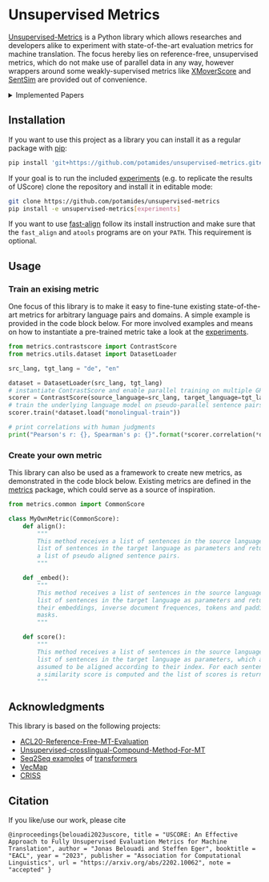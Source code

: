 # Unsupervised Metrics
[Unsupervised-Metrics](https://github.com/potamides/unsupervised-metrics) is a
Python library which allows researches and developers alike to experiment with
state-of-the-art evaluation metrics for machine translation. The focus hereby
lies on reference-free, unsupervised metrics, which do not make use of parallel
data in any way, however wrappers around some weakly-supervised metrics like
[XMoverScore](https://aclanthology.org/2020.acl-main.151) and
[SentSim](https://aclanthology.org/2021.naacl-main.252) are provided out of
convenience.

<details><summary>Implemented Papers</summary><p>

  * [UScore: An Effective Approach to Fully Unsupervised Evaluation Metrics for Machine Translation](https://arxiv.org/abs/2202.10062)
  <!-- * Self-Learning for Unsupervised Evaluation Metrics -->
  * [On the Limitations of Cross-lingual Encoders as Exposed by Reference-Free Machine Translation Evaluation](https://aclanthology.org/2020.acl-main.151)
  * [SentSim: Crosslingual Semantic Evaluation of Machine Translation](https://aclanthology.org/2021.naacl-main.252)
</p></details>

## Installation
If you want to use this project as a library you can install it as a regular
package with [pip](https://pip.pypa.io/en/stable):
```sh
pip install 'git+https://github.com/potamides/unsupervised-metrics.git#egg=metrics'
```
If your goal is to run the included [experiments](experiments) (e.g. to
replicate the results of UScore) clone the repository and install it in
editable mode:
 ```sh
 git clone https://github.com/potamides/unsupervised-metrics
 pip install -e unsupervised-metrics[experiments]
 ```
If you want to use [fast-align](https://github.com/clab/fast_align) follow its
install instruction and make sure that the `fast_align` and `atools` programs
are on your `PATH`. This requirement is optional.

## Usage

### Train an exising metric
One focus of this library is to make it easy to fine-tune existing
state-of-the-art metrics for arbitrary language pairs and domains.
A simple example is provided in the code block below. For more involved
examples and means on how to instantiate a pre-trained metric take a look at
the [experiments](experiments).

```python
from metrics.contrastscore import ContrastScore
from metrics.utils.dataset import DatasetLoader

src_lang, tgt_lang = "de", "en"

dataset = DatasetLoader(src_lang, tgt_lang)
# instantiate ContrastScore and enable parallel training on multiple GPUs
scorer = ContrastScore(source_language=src_lang, target_language=tgt_lang, parallelize=True)
# train the underlying language model on pseudo-parallel sentence pairs
scorer.train(*dataset.load("monolingual-train"))

# print correlations with human judgments
print("Pearson's r: {}, Spearman's ρ: {}".format(*scorer.correlation(*dataset.load("scored"))))
```

### Create your own metric
This library can also be used as a framework to create new metrics, as
demonstrated in the code block below. Existing metrics are defined in the
[metrics](metrics) package, which could serve as a source of inspiration.

```python
from metrics.common import CommonScore

class MyOwnMetric(CommonScore):
    def align():
        """
        This method receives a list of sentences in the source language and a
        list of sentences in the target language as parameters and returns
        a list of pseudo aligned sentence pairs.
        """

    def _embed():
        """
        This method receives a list of sentences in the source language and a
        list of sentences in the target language as parameters and returns
        their embeddings, inverse document frequences, tokens and padding
        masks.
        """

    def score():
        """
        This method receives a list of sentences in the source language and a
        list of sentences in the target language as parameters, which are
        assumed to be aligned according to their index. For each sentence pair
        a similarity score is computed and the list of scores is returned.
        """
```

## Acknowledgments
This library is based on the following projects:
* [ACL20-Reference-Free-MT-Evaluation](https://github.com/AIPHES/ACL20-Reference-Free-MT-Evaluation)
* [Unsupervised-crosslingual-Compound-Method-For-MT](https://github.com/Rain9876/Unsupervised-crosslingual-Compound-Method-For-MT)
* [Seq2Seq examples](https://github.com/huggingface/transformers/tree/v4.5.1/examples/seq2seq) of [transformers](https://github.com/huggingface/transformers)
* [VecMap](https://github.com/artetxem/vecmap)
* [CRISS](https://github.com/pytorch/fairseq/tree/master/examples/criss)

## Citation
If you like/use our work, please cite

``
@inproceedings{belouadi2023uscore,
    title = "USCORE: An Effective Approach to Fully Unsupervised Evaluation Metrics for Machine Translation",
    author = "Jonas Belouadi and Steffen Eger",
    booktitle = "EACL",
    year = "2023",
    publisher = "Association for Computational Linguistics",
    url = "https://arxiv.org/abs/2202.10062",
    note = "accepted"
}
``
